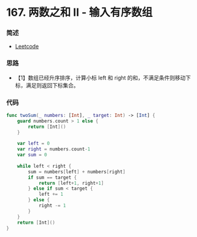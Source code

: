# 167. 两数之和 II - 输入有序数组

### 简述

- [Leetcode](https://leetcode-cn.com/problems/two-sum-ii-input-array-is-sorted/)

### 思路

- 【1】数组已经升序排序，计算小标 left 和 right 的和，不满足条件则移动下标，满足则返回下标集合。

### 代码



```swift
func twoSum(_ numbers: [Int], _ target: Int) -> [Int] {
    guard numbers.count > 1 else {
        return [Int]()
    }
    
    var left = 0
    var right = numbers.count-1
    var sum = 0
    
    while left < right {
        sum = numbers[left] + numbers[right]
        if sum == target {
            return [left+1, right+1]
        } else if sum < target {
            left += 1
        } else {
            right -= 1
        }
    }
    return [Int]()
}
```

